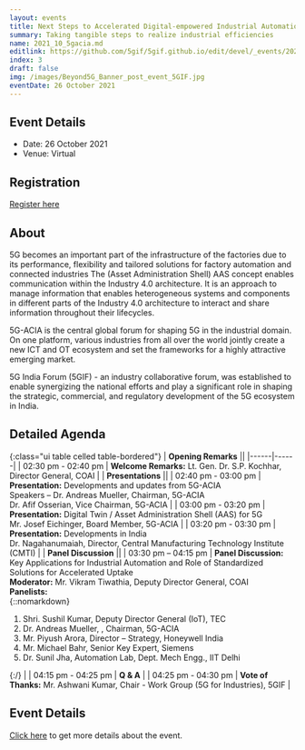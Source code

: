 ```yaml
---
layout: events
title: Next Steps to Accelerated Digital-empowered Industrial Automation
summary: Taking tangible steps to realize industrial efficiencies
name: 2021_10_5gacia.md
editlink: https://github.com/5gif/5gif.github.io/edit/devel/_events/2021_oct_5gacia.html
index: 3
draft: false
img: /images/Beyond5G_Banner_post_event_5GIF.jpg
eventDate: 26 October 2021
---
```


## Event Details

* Date: 26 October 2021
* Venue: Virtual

## Registration


<a href="https://bit.ly/3ASd5kj" class="button ui labeled icon ">
Register here <i class="icon user"> </i>
</a>


## About
5G becomes an important part of the infrastructure of the factories due to its performance, flexibility and tailored solutions for factory automation and connected industries The (Asset Administration Shell) AAS concept enables communication within the Industry 4.0 architecture. It is an approach to manage information that enables heterogeneous systems and components in different parts of the Industry 4.0 architecture to interact and share information throughout their lifecycles.

5G-ACIA is the central global forum for shaping 5G in the industrial domain. On one platform, various industries from all over the world jointly create a new ICT and OT ecosystem and set the frameworks for a highly attractive emerging market.

5G India Forum (5GIF) - an industry collaborative forum, was established to enable synergizing the national efforts and play a significant role in shaping the strategic, commercial, and regulatory development of the 5G ecosystem in India.

## Detailed Agenda

{:class="ui table celled  table-bordered"}
| **Opening Remarks** || 
|------|------|
| 02:30 pm - 02:40 pm  | **Welcome Remarks:** Lt. Gen. Dr. S.P. Kochhar, Director General, COAI |
| **Presentations** || 
| 02:40 pm - 03:00 pm  | **Presentation:** Developments and updates from 5G-ACIA <br /> Speakers – Dr. Andreas Mueller, Chairman, 5G-ACIA <br /> Dr. Afif Osserian, Vice Chairman, 5G-ACIA  |
| 03:00 pm - 03:20 pm | **Presentation:** Digital Twin / Asset Administration Shell (AAS) for 5G <br /> Mr. Josef Eichinger, Board Member, 5G-ACIA |
| 03:20 pm - 03:30 pm | **Presentation:** Developments in India <br /> Dr. Nagahanumaiah, Director, Central Manufacturing Technology Institute (CMTI) |
| **Panel Discussion** || 
| 03:30 pm – 04:15 pm | **Panel Discussion:** Key Applications for Industrial Automation and Role of Standardized Solutions for Accelerated Uptake <br /> **Moderator:** Mr. Vikram Tiwathia, Deputy Director General, COAI <br /> **Panelists:**  <br /> {::nomarkdown} <ol> <li> Shri. Sushil Kumar, Deputy Director General (IoT), TEC </li> <li> Dr. Andreas Mueller, , Chairman, 5G-ACIA </li> <li> Mr. Piyush Arora, Director – Strategy, Honeywell India </li> <li> Mr. Michael Bahr, Senior Key Expert, Siemens </li> <li> Dr. Sunil Jha, Automation Lab, Dept. Mech Engg., IIT Delhi </li> </ol>{:/} |
| 04:15 pm - 04:25 pm | **Q & A** | 
| 04:25 pm - 04:30 pm | **Vote of Thanks:** Mr. Ashwani Kumar, Chair - Work Group (5G for Industries), 5GIF | 



## Event Details

<a href="/files/event_2021_10_5gacia/Flyer%20-%20COAI%205GIF%205G%20ACIA%20Event%20on%20October%2026%202021.pdf">Click here</a> to get more details about the event. 
